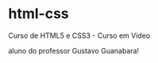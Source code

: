 # html-css
 Curso de HTML5 e CSS3 - Curso em Video
 
 aluno do professor Gustavo Guanabara!

<a href="https://luxxaguiar.github.io/html-css/exercicios/ex010/">